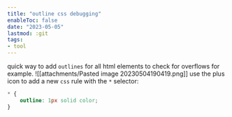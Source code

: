 ```yaml
---
title: "outline css debugging"
enableToc: false
date: "2023-05-05"
lastmod: :git
tags:
- tool
---
```


quick way to add `outlines` for all html elements to check for overflows for example.
![[attachments/Pasted image 20230504190419.png]]
use the plus icon to add a new `css` rule with the `*` selector:
```css
* {
	outline: 1px solid color;
}
```

